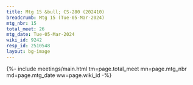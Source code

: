 ```yaml
---
title: Mtg 15 &bull; CS-280 (202410)
breadcrumb: Mtg 15 (Tue-05-Mar-2024)
mtg_nbr: 15
total_meet: 26
mtg_date: Tue-05-Mar-2024
wiki_id: 9242
resp_id: 2510548
layout: bg-image
---
```


{%- include meetings/main.html
    tm=page.total_meet
    mn=page.mtg_nbr
    md=page.mtg_date
    ww=page.wiki_id
-%}
